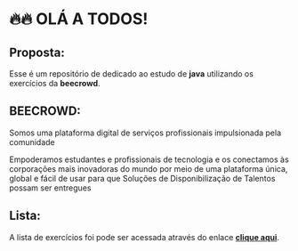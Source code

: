# 🔥🔥 OLÁ A TODOS! 

## Proposta:

Esse é um repositório de dedicado ao estudo de **java** utilizando os exercícios da **beecrowd**. 
## BEECROWD:
 Somos uma plataforma digital de serviços profissionais impulsionada pela comunidade

Empoderamos estudantes e profissionais de tecnologia e os conectamos às corporações mais inovadoras do mundo por meio de uma plataforma única, global e fácil de usar para que Soluções de Disponibilização de Talentos possam ser entregues
## Lista:
A lista de exercícios foi pode ser acessada através do enlace **[clique aqui](https://www.beecrowd.com.br/judge/pt/problems/index/1)**.
